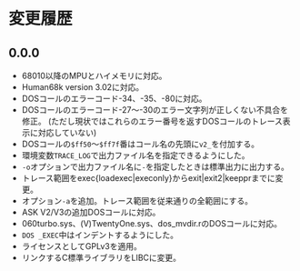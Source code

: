 # 変更履歴

## 0.0.0
* 68010以降のMPUとハイメモリに対応。
* Human68k version 3.02に対応。
* DOSコールのエラーコード-34、-35、-80に対応。
* DOSコールのエラーコード-27～-30のエラー文字列が正しくない不具合を修正。
  (ただし現状ではこれらのエラー番号を返すDOSコールのトレース表示に対応していない)
* DOSコールの`$ff50`～`$ff7f`番はコール名の先頭に`v2_`を付加する。
* 環境変数`TRACE_LOG`で出力ファイル名を指定できるようにした。
* `-o`オプションで出力ファイル名に`-`を指定したときは標準出力に出力する。
* トレース範囲をexec{loadexec|execonly}からexit|exit2|keepprまでに変更。
* オプション`-a`を追加。トレース範囲を従来通りの全範囲にする。
* ASK V2/V3の追加DOSコールに対応。
* 060turbo.sys、(V)TwentyOne.sys、dos_mvdir.rのDOSコールに対応。
* `DOS _EXEC`中はインデントするようにした。
* ライセンスとしてGPLv3を適用。
* リンクするC標準ライブラリをLIBCに変更。
